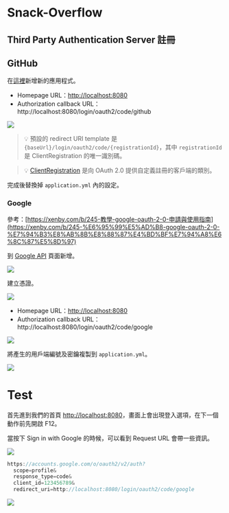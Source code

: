 # Snack-Overflow

## Third Party Authentication Server 註冊

## GitHub

在[這裡](https://github.com/settings/developers)新增新的應用程式。

- Homepage URL：[http://localhost:8080](http://localhost:8080/)
- Authorization callback URL：http://localhost:8080/login/oauth2/code/github

![](img/github-1.png)


>  💡 預設的 redirect URI template 是 `{baseUrl}/login/oauth2/code/{registrationId}`，其中 `registrationId` 是 ClientRegistration 的唯一識別碼。

> 💡 [ClientRegistration](http://www.rsqdz.net:907/ziyuan/spring-security/servlet/oauth2/client/core.html) 是向 OAuth 2.0 提供自定義註冊的客戶端的類別。


完成後替換掉 `application.yml` 內的設定。

### Google

參考：[https://xenby.com/b/245-教學-google-oauth-2-0-申請與使用指南](https://xenby.com/b/245-%E6%95%99%E5%AD%B8-google-oauth-2-0-%E7%94%B3%E8%AB%8B%E8%88%87%E4%BD%BF%E7%94%A8%E6%8C%87%E5%8D%97)

到 [Google API](https://console.developers.google.com/) 頁面新增。

![](img/google-1.png)

建立憑證。

![](img/google-2.png)

- Homepage URL：[http://localhost:8080](http://localhost:8080/)
- Authorization callback URL：http://localhost:8080/login/oauth2/code/google

![](img/google-3.png)

將產生的用戶端編號及密鑰複製到 `application.yml`。

![](img/google-4.png)

# Test

首先進到我們的首頁 [http://localhost:8080](http://localhost:8080/)，畫面上會出現登入選項，在下一個動作前先開啟 F12。

當按下 Sign in with Google 的時候，可以看到 Request URL 會帶一些資訊。

![](img/test-1.png)

```javascript
https://accounts.google.com/o/oauth2/v2/auth?
  scope=profile&
  response_type=code&
  client_id=123456789&
  redirect_uri=http://localhost:8080/login/oauth2/code/google
```

![](img/test-2.png)